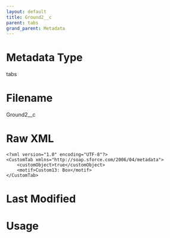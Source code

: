 ```yaml
---
layout: default
title: Ground2__c
parent: tabs
grand_parent: Metadata
---
```

# Metadata Type
tabs


# Filename 
Ground2__c


# Raw XML
```
<?xml version="1.0" encoding="UTF-8"?>
<CustomTab xmlns="http://soap.sforce.com/2006/04/metadata">
    <customObject>true</customObject>
    <motif>Custom13: Box</motif>
</CustomTab>
```


# Last Modified


# Usage
